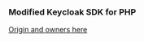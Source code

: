 ### Modified Keycloak SDK for PHP

[Origin and owners here](https://bitbucket.org/acwebdev/keycloak-php-sdk/src/master/)
